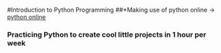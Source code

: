 #Introduction to Python Programming
##*Making use of python online -> [python online](https://www.online-python.com/)

### Practicing Python to create cool little projects in 1 hour per week ###
